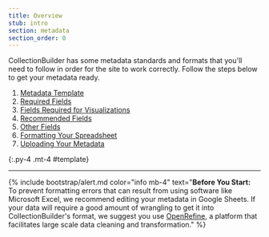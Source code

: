 ```yaml
---
title: Overview
stub: intro
section: metadata
section_order: 0
---
```


CollectionBuilder has some metadata standards and formats that you'll need to follow in order for the site to work correctly. Follow the steps below to get your metadata ready.

1. [Metadata Template](#template)
2. [Required Fields](#required)
3. [Fields Required for Visualizations](#vis)
4. [Recommended Fields](#recommend)
5. [Other Fields](#other)
6. [Formatting Your Spreadsheet](#format)
7. [Uploading Your Metadata](#upload)

{:.py-4 .mt-4 #template}
***


{% include bootstrap/alert.md color="info mb-4" text="**Before You Start:** To prevent formatting errors that can result from using software like Microsoft Excel, we recommend editing your metadata in Google Sheets. If your data will require a good amount of wrangling to get it into CollectionBuilder's format, we suggest you use [OpenRefine](http://openrefine.org/), a platform that facilitates large scale data cleaning and transformation." %}  
